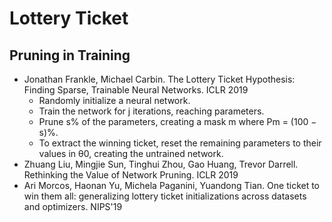 # Lottery Ticket

## Pruning in Training
- Jonathan Frankle, Michael Carbin. The Lottery Ticket Hypothesis: Finding Sparse, Trainable Neural Networks. ICLR 2019
	- Randomly initialize a neural network.
	- Train the network for j iterations, reaching parameters.
	- Prune s% of the parameters, creating a mask m where Pm = (100 − s)%.
	- To extract the winning ticket, reset the remaining parameters to their values in θ0, creating the untrained network.
- Zhuang Liu, Mingjie Sun, Tinghui Zhou, Gao Huang, Trevor Darrell. Rethinking the Value of Network Pruning. ICLR 2019
- Ari Morcos, Haonan Yu, Michela Paganini, Yuandong Tian. One ticket to win them all: generalizing lottery ticket initializations across datasets and optimizers. NIPS'19
